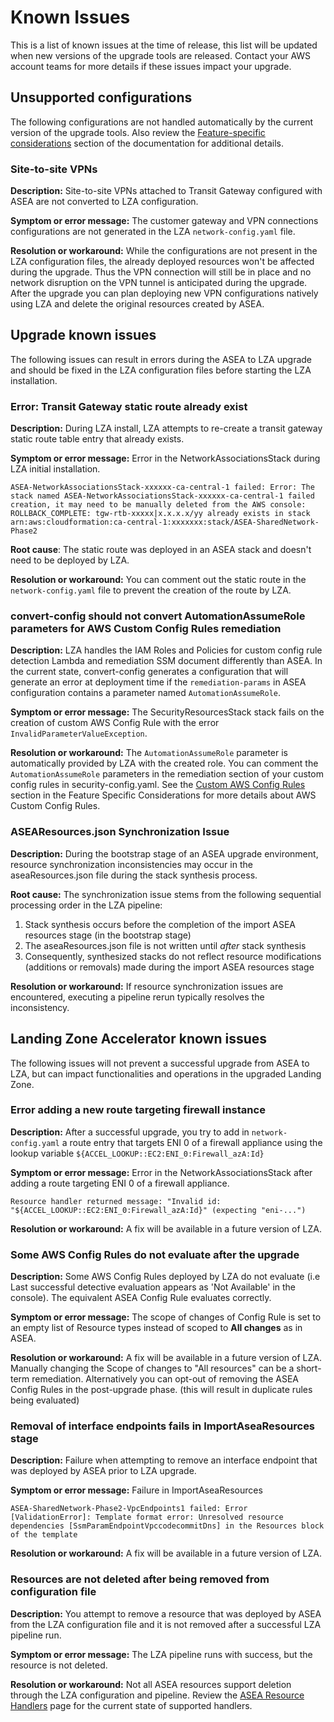 # Known Issues

This is a list of known issues at the time of release, this list will be updated when new versions of the upgrade tools are released. Contact your AWS account teams for more details if these issues impact your upgrade.

## Unsupported configurations
The following configurations are not handled automatically by the current version of the upgrade tools. Also review the [Feature-specific considerations](./comparison/feature-specific-considerations.m) section of the documentation for additional details.

### Site-to-site VPNs

**Description:** Site-to-site VPNs attached to Transit Gateway configured with ASEA are not converted to LZA configuration.

**Symptom or error message:** The customer gateway and VPN connections configurations are not generated in the LZA `network-config.yaml` file.

**Resolution or workaround:** While the configurations are not present in the LZA configuration files, the already deployed resources won't be affected during the upgrade. Thus the VPN connection will still be in place and no network disruption on the VPN tunnel is anticipated during the upgrade. After the upgrade you can plan deploying new VPN configurations natively using LZA and delete the original resources created by ASEA.


## Upgrade known issues
The following issues can result in errors during the ASEA to LZA upgrade and should be fixed in the LZA configuration files before starting the LZA installation.

### Error: Transit Gateway static route already exist

**Description:** During LZA install, LZA attempts to re-create a transit gateway static route table entry that already exists.

**Symptom or error message:** Error in the NetworkAssociationsStack during LZA initial installation.

```
ASEA-NetworkAssociationsStack-xxxxxx-ca-central-1 failed: Error: The stack named ASEA-NetworkAssociationsStack-xxxxxx-ca-central-1 failed creation, it may need to be manually deleted from the AWS console: ROLLBACK_COMPLETE: tgw-rtb-xxxxx|x.x.x.x/yy already exists in stack arn:aws:cloudformation:ca-central-1:xxxxxxx:stack/ASEA-SharedNetwork-Phase2
```

**Root cause**: The static route was deployed in an ASEA stack and doesn't need to be deployed by LZA.

**Resolution or workaround:** You can comment out the static route in the `network-config.yaml` file to prevent the creation of the route by LZA.


### convert-config should not convert AutomationAssumeRole parameters for AWS Custom Config Rules remediation

**Description:** LZA handles the IAM Roles and Policies for custom config rule detection Lambda and remediation SSM document differently than ASEA. In the current state, convert-config generates a configuration that will generate an error at deployment time if the `remediation-params` in ASEA configuration contains a parameter named `AutomationAssumeRole`.

**Symptom or error message:** The SecurityResourcesStack stack fails on the creation of custom AWS Config Rule with the error `InvalidParameterValueException`.

**Resolution or workaround:** The `AutomationAssumeRole` parameter is automatically provided by LZA with the created role. You can comment the `AutomationAssumeRole` parameters in the remediation section of your custom config rules in security-config.yaml. See the [Custom AWS Config Rules](./comparison/feature-specific-considerations.md#custom-aws-config-rules) section in the Feature Specific Considerations for more details about AWS Custom Config Rules.


### ASEAResources.json Synchronization Issue

**Description:** During the bootstrap stage of an ASEA upgrade environment, resource synchronization inconsistencies may occur in the aseaResources.json file during the stack synthesis process.

**Root cause:** The synchronization issue stems from the following sequential processing order in the LZA pipeline:
1. Stack synthesis occurs before the completion of the import ASEA resources stage (in the bootstrap stage)
2. The aseaResources.json file is not written until *after* stack synthesis
3. Consequently, synthesized stacks do not reflect resource modifications (additions or removals) made during the import ASEA resources stage

**Resolution or workaround:**  If resource synchronization issues are encountered, executing a pipeline rerun typically resolves the inconsistency. 

## Landing Zone Accelerator known issues
The following issues will not prevent a successful upgrade from ASEA to LZA, but can impact functionalities and operations in the upgraded Landing Zone.

### Error adding a new route targeting firewall instance

**Description:** After a successful upgrade, you try to add in `network-config.yaml` a route entry that targets ENI 0 of a firewall appliance using the lookup variable `${ACCEL_LOOKUP::EC2:ENI_0:Firewall_azA:Id}`

**Symptom or error message:** Error in the NetworkAssociationsStack after adding a route targeting ENI 0 of a firewall appliance.

```
Resource handler returned message: "Invalid id: "${ACCEL_LOOKUP::EC2:ENI_0:Firewall_azA:Id}" (expecting "eni-...")
```

**Resolution or workaround:** A fix will be available in a future version of LZA.


### Some AWS Config Rules do not evaluate after the upgrade

**Description:** Some AWS Config Rules deployed by LZA do not evaluate (i.e Last successful detective evaluation appears as 'Not Available' in the console). The equivalent ASEA Config Rule evaluates correctly.

**Symptom or error message:** The scope of changes of Config Rule is set to an empty list of Resource types instead of scoped to **All changes** as in ASEA.

**Resolution or workaround:** A fix will be available in a future version of LZA. Manually changing the Scope of changes to "All resources" can be a short-term remediation. Alternatively you can opt-out of removing the ASEA Config Rules in the post-upgrade phase. (this will result in duplicate rules being evaluated)


### Removal of interface endpoints fails in ImportAseaResources stage

**Description:** Failure when attempting to remove an interface endpoint that was deployed by ASEA prior to LZA upgrade.

**Symptom or error message:** Failure in ImportAseaResources

```
ASEA-SharedNetwork-Phase2-VpcEndpoints1 failed: Error [ValidationError]: Template format error: Unresolved resource dependencies [SsmParamEndpointVpccodecommitDns] in the Resources block of the template
```

**Resolution or workaround:** A fix will be available in a future version of LZA.


### Resources are not deleted after being removed from configuration file

**Description:** You attempt to remove a resource that was deployed by ASEA from the LZA configuration file and it is not removed after a successful LZA pipeline run.

**Symptom or error message:** The LZA pipeline runs with success, but the resource is not deleted.

**Resolution or workaround:** Not all ASEA resources support deletion through the LZA configuration and pipeline. Review the [ASEA Resource Handlers](./asea-resource-handlers.md) page for the current state of supported handlers.